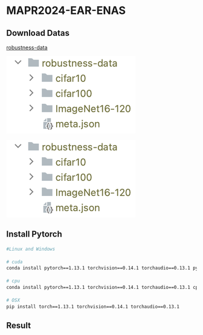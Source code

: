# MAPR2024-EAR-ENAS

## Download Datas

[robustness-data](https://github.com/nokavietnam/MAPR2024-EAR-ENAS/tree/main/data/robustness-data)

![data-folder](assets/data-folder.png)

![data-folder](assets/data-folder.png)

## Install Pytorch

```bash
#Linux and Windows

# cuda
conda install pytorch==1.13.1 torchvision==0.14.1 torchaudio==0.13.1 pytorch-cuda=11.7 -c pytorch -c nvidia

# cpu 
conda install pytorch==1.13.1 torchvision==0.14.1 torchaudio==0.13.1 cpuonly -c pytorch

# OSX
pip install torch==1.13.1 torchvision==0.14.1 torchaudio==0.13.1

```

## Result
